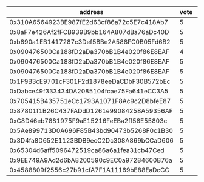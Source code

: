 address|vote|timestamp|signature
---|---|---|---
0x310A6564923BE987fE2d63cf86a72c5E7c418Ab7|5|1601992725|0x955bbb1c3f895d9548e1593a989833d0aed25125fc2aefbab019cabba8288025492f460ab009dbc996f7dbee55014f2d783b28f03a633c7cc267bed718aefeee1b
0x8aF7e426Af2fFCB939B9bb164A807dBa76aDc40D|5|1601992885|0x0a2f182d0ab9a59d5421708495581e548ba1274665e13e37bfacbf4e04af665a451714a63cf16f955314584aa81eaa38a7f8ae190de5d96ef02a752fd1a66beb1b
0xb890a1EB1417287c3Def5BBe2A588FC0B05Fd6B2|5|1601993025|0x0df46a0175d35c4931257925c4467ece091ad361ab517117e24311b8c7d4a6087e5018edc4c1391d705d94bbf3cb59f49cdf3a9ac04666c4db027a0d6ffbdc441b
0x090476500Ca188fD2aDa370bB1B4e020f86E8EAF|4|1601993436|0x42cc4933daab7705573c34545c4004d5ea28c8df6f4d892a3c8b660dab9e64c414ef4ac5045dea4b1c219796c4d0de20608a613b0224eca0dbdbd02b9c8339121b
0x090476500Ca188fD2aDa370bB1B4e020f86E8EAF|5|1601993602|0xf71b0b7373246b1955f9ea28175a0d8a388a740dcba3e54c24331f0f2e9b1e4459b1a13042516d14fd765bf0a52e1360043e63bdd351bc99166b2762494bdf251b
0x090476500Ca188fD2aDa370bB1B4e020f86E8EAF|5|1601993681|0x1a097af5a3b3971348956008a85a49c729040d0940718b0dcfe5182f86e2555b3f4d8f24bd76c7b28d427bb53c3f0b2ca18f1fb673318d244183d4bd459f18f51b
0x1F9B3cE9701cF301F2d1878eeDaCDbF30B572bEc|5|1601993771|0x21ae940b07fcc1d578a14e434aa610a11c4d9534f60060e566071e58164230df467817859a04298475dd2b7ddacba2aefe49f06d7080cee6d556ac3eddbf56be1c
0xDabce49f333434DA2085104fcae75Fa641eCC3A5|5|1601994171|0xecb64712a3b211fa414351be6888c82bc9a56faf2ed4c1e96d8da879fcc0852f5add31c27404a9713a73bac269ceb5af1931fd44929ad54ae0ef31265852b1ec1c
0x705415B435751eCc1793A1071F8Ac9c2D8bfeE87|5|1601994378|0x0ecf0b51f353f73d2d3c6d6202593d88ae148f78b45d3aa11027a5fe4980ba1f68d4226f2dd1bf255a1c2ebee0d33e1be43213edeef9ab79e0c4faf6835117751c
0x87801f1B26C437FADdD1261e99084258A59356AF|5|1601997697|0xa06d848299fdd04687bb4868a04fdd5864fc2a8a93ca8d9da82ce5e2bf10b53e22a4255f565cad421b0edc43804df00343ea3be1c3c5efb48e633b30587f91a41b
0xC8D46eb7881975F9aE15216FeEBa2ff58E55803c|5|1601997865|0xece03eaa44d042ddf2b440c03e443a2cb81dfd615b073ce779540438a97b3c185804c92fe2dd801342c900634de2dab8b22a1296aa1af44732aa66b5ca9759bb1c
0x5Ae899713D0A696F85B43bd90473b5268F0c1B30|5|1601998766|0x8ef4107a5d689b2ab19fbf04b67d8b92232a8a4c0b3d4a0fa045275cd95180c05645415789f9f42064cf205cb1c6cbfd22f7c8842d66f63e67a60d5dc12faad41b
0x3D4fa8D652E1123BDB9ecC2Dc308A869bCCaD606|5|1602004635|0x4ce3cb3364ed6637a7480e3a330d796282267d0d017ca467b30ffdb60514279f23db197dd7777070e333e5a64f87f9441fb49635a5f7e7a9235bc7970a33e8ce1b
0x65304d6aff5096472519ca86a6a1fea31cb47Ced|5|1602005567|0x604b5ddbf6dd02b614407cfbc989218e67b2bbc7824211acf1a462118604142e4d6719db486669a9bed61283621995d2ec6b684e51bc03ff463e0fa836515a7b1c
0x9EE749A9Ad2d6bA8200590c9EC0a97284600B76a|5|1602007073|0xc6633cc606a05b73c59ede38c496fe55c1cb14fca78b3e38ba046f6e9de9d16f4d5273cba9390048a8bd743294507e729caf6f40c154f883b58d948c01c43ff91b
0x4588809f2556c27b91cfA7F1A11169bE88EaDcCC|5|1602030278|0xe1616d0fa81d3c212871c82b9272bb90ae74c800a2fc938f08a6a35adbea6469488072965864c542b182ccfa0bb111364120c5a2493007b1f6c2ad2e0dea09ad1b